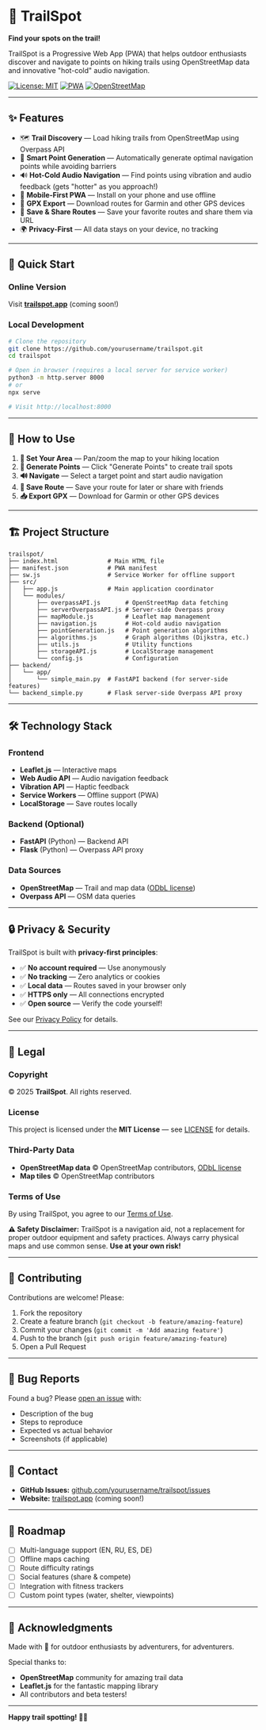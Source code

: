 # 🌲 TrailSpot

**Find your spots on the trail!**

TrailSpot is a Progressive Web App (PWA) that helps outdoor enthusiasts discover and navigate to points on hiking trails using OpenStreetMap data and innovative "hot-cold" audio navigation.

[![License: MIT](https://img.shields.io/badge/License-MIT-green.svg)](LICENSE)
[![PWA](https://img.shields.io/badge/PWA-Ready-blue.svg)]()
[![OpenStreetMap](https://img.shields.io/badge/Data-OpenStreetMap-orange.svg)](https://www.openstreetmap.org/)

---

## ✨ Features

- 🗺️ **Trail Discovery** — Load hiking trails from OpenStreetMap using Overpass API
- 🎯 **Smart Point Generation** — Automatically generate optimal navigation points while avoiding barriers
- 🔊 **Hot-Cold Audio Navigation** — Find points using vibration and audio feedback (gets "hotter" as you approach!)
- 📱 **Mobile-First PWA** — Install on your phone and use offline
- 📍 **GPX Export** — Download routes for Garmin and other GPS devices
- 💾 **Save & Share Routes** — Save your favorite routes and share them via URL
- 🌍 **Privacy-First** — All data stays on your device, no tracking

---

## 🚀 Quick Start

### Online Version
Visit **[trailspot.app](https://trailspot.app)** (coming soon!)

### Local Development

```bash
# Clone the repository
git clone https://github.com/yourusername/trailspot.git
cd trailspot

# Open in browser (requires a local server for service worker)
python3 -m http.server 8000
# or
npx serve

# Visit http://localhost:8000
```

---

## 📖 How to Use

1. **📍 Set Your Area** — Pan/zoom the map to your hiking location
2. **🎯 Generate Points** — Click "Generate Points" to create trail spots
3. **🔊 Navigate** — Select a target point and start audio navigation
4. **💾 Save Route** — Save your route for later or share with friends
5. **📥 Export GPX** — Download for Garmin or other GPS devices

---

## 🏗️ Project Structure

```
trailspot/
├── index.html              # Main HTML file
├── manifest.json           # PWA manifest
├── sw.js                   # Service Worker for offline support
├── src/
│   ├── app.js              # Main application coordinator
│   └── modules/
│       ├── overpassAPI.js       # OpenStreetMap data fetching
│       ├── serverOverpassAPI.js # Server-side Overpass proxy
│       ├── mapModule.js         # Leaflet map management
│       ├── navigation.js        # Hot-cold audio navigation
│       ├── pointGeneration.js   # Point generation algorithms
│       ├── algorithms.js        # Graph algorithms (Dijkstra, etc.)
│       ├── utils.js             # Utility functions
│       ├── storageAPI.js        # LocalStorage management
│       └── config.js            # Configuration
├── backend/
│   └── app/
│       └── simple_main.py  # FastAPI backend (for server-side features)
└── backend_simple.py       # Flask server-side Overpass API proxy
```

---

## 🛠️ Technology Stack

### Frontend
- **Leaflet.js** — Interactive maps
- **Web Audio API** — Audio navigation feedback
- **Vibration API** — Haptic feedback
- **Service Workers** — Offline support (PWA)
- **LocalStorage** — Save routes locally

### Backend (Optional)
- **FastAPI** (Python) — Backend API
- **Flask** (Python) — Overpass API proxy

### Data Sources
- **OpenStreetMap** — Trail and map data ([ODbL license](https://opendatacommons.org/licenses/odbl/))
- **Overpass API** — OSM data queries

---

## 🔒 Privacy & Security

TrailSpot is built with **privacy-first principles**:

- ✅ **No account required** — Use anonymously
- ✅ **No tracking** — Zero analytics or cookies
- ✅ **Local data** — Routes saved in your browser only
- ✅ **HTTPS only** — All connections encrypted
- ✅ **Open source** — Verify the code yourself!

See our [Privacy Policy](PRIVACY.md) for details.

---

## 📜 Legal

### Copyright
© 2025 **TrailSpot**. All rights reserved.

### License
This project is licensed under the **MIT License** — see [LICENSE](LICENSE) for details.

### Third-Party Data
- **OpenStreetMap data** © OpenStreetMap contributors, [ODbL license](https://opendatacommons.org/licenses/odbl/)
- **Map tiles** © OpenStreetMap contributors

### Terms of Use
By using TrailSpot, you agree to our [Terms of Use](TERMS.md).

**⚠️ Safety Disclaimer:** TrailSpot is a navigation aid, not a replacement for proper outdoor equipment and safety practices. Always carry physical maps and use common sense. **Use at your own risk!**

---

## 🤝 Contributing

Contributions are welcome! Please:

1. Fork the repository
2. Create a feature branch (`git checkout -b feature/amazing-feature`)
3. Commit your changes (`git commit -m 'Add amazing feature'`)
4. Push to the branch (`git push origin feature/amazing-feature`)
5. Open a Pull Request

---

## 🐛 Bug Reports

Found a bug? Please [open an issue](https://github.com/yourusername/trailspot/issues) with:
- Description of the bug
- Steps to reproduce
- Expected vs actual behavior
- Screenshots (if applicable)

---

## 📧 Contact

- **GitHub Issues:** [github.com/yourusername/trailspot/issues](https://github.com/yourusername/trailspot/issues)
- **Website:** [trailspot.app](https://trailspot.app) (coming soon!)

---

## 🌟 Roadmap

- [ ] Multi-language support (EN, RU, ES, DE)
- [ ] Offline maps caching
- [ ] Route difficulty ratings
- [ ] Social features (share & compete)
- [ ] Integration with fitness trackers
- [ ] Custom point types (water, shelter, viewpoints)

---

## 💚 Acknowledgments

Made with 💚 for outdoor enthusiasts by adventurers, for adventurers.

Special thanks to:
- **OpenStreetMap** community for amazing trail data
- **Leaflet.js** for the fantastic mapping library
- All contributors and beta testers!

---

**Happy trail spotting! 🥾🌲**

